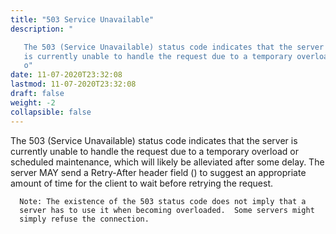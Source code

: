 ```yaml
---
title: "503 Service Unavailable"
description: "

   The 503 (Service Unavailable) status code indicates that the server
   is currently unable to handle the request due to a temporary overload
   o"
date: 11-07-2020T23:32:08
lastmod: 11-07-2020T23:32:08
draft: false
weight: -2
collapsible: false
---
```



   The 503 (Service Unavailable) status code indicates that the server
   is currently unable to handle the request due to a temporary overload
   or scheduled maintenance, which will likely be alleviated after some
   delay.  The server MAY send a Retry-After header field
   () to suggest an appropriate amount of time for the
   client to wait before retrying the request.

      Note: The existence of the 503 status code does not imply that a
      server has to use it when becoming overloaded.  Some servers might
      simply refuse the connection.


                                                